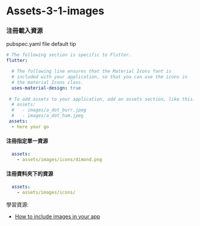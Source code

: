 # Assets-3-1-images

### 注冊載入資源

pubspec.yaml file default tip
```yaml
# The following section is specific to Flutter.
flutter:

  # The following line ensures that the Material Icons font is
  # included with your application, so that you can use the icons in
  # the material Icons class.
  uses-material-design: true
  
 # To add assets to your application, add an assets section, like this:
  # assets:
  #   - images/a_dot_burr.jpeg
  #   - images/a_dot_ham.jpeg
 assets:
  - here your go
```

#### 注冊指定單一資源
```yaml
  assets:
    - assets/images/icons/dimond.png
```

#### 注冊資料夾下的資源
```yaml
  assets:
    - assets/images/icons/
```


學習資源:
* [How to include images in your app](https://stackoverflow.com/questions/50903106/how-to-add-image-in-flutter)
